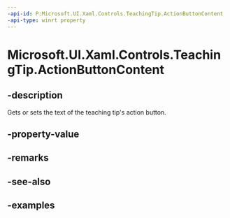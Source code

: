 ```yaml
---
-api-id: P:Microsoft.UI.Xaml.Controls.TeachingTip.ActionButtonContent
-api-type: winrt property
---
```


# Microsoft.UI.Xaml.Controls.TeachingTip.ActionButtonContent

<!--
public object ActionButtonContent { get; set; }
-->

## -description

Gets or sets the text of the teaching tip's action button.

## -property-value

## -remarks

## -see-also

## -examples

